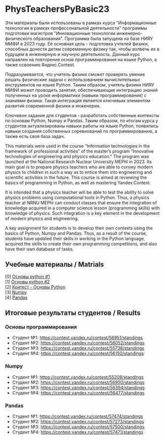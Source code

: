 # PhysTeachersPyBasic23

Эти материалы были использованы в рамках курса "Информационные технологии в рамках профессональной деятельности" программы подготовки магистров "Инновационные технологии инженерно-физического образования". 
Программа была запущена на базе НИЯУ МИФИ в 2023 году. Её основная цель - подготовка учтелей физики, способных донести детям современную физику так, чтобы волвечь их в будущем в инженерную и научную деятельность.
Данный курс направлен на повторение основ программирования на языке Python, а также освоению Яндекс.Contest. 

Подразумевается, что учитель физики сможет проверять умение решать физические задачи с использованием вычислительных инструментов на языке Python. 
Таким образом, учитель физики НИЯУ МИФИ может проводить занятия, обеспечивающие интеграцию знаний полученных на уроке информатики (навыки программирования) с знаниями физики.
Такая интеграция является ключевым элементом развития современной физики и инженерии. 

Ключевое задание для студентов - разработать собственные контексты по основам Python, Numpy и Pandas. 
Таким образом, по итогам курса у студентов актуализированы навыки работы на языке Python, появились навыки создания собственных соревнований по программированию, а также есть своя база задач. 

This materials were used in the course “Information technologies in the framework of professional activities” of the master’s program “Innovative technologies of engineering and physics education.”
The program was launched at the National Research Nuclear University MEPhI in 2023. Its main goal is to prepare physics teachers who are able to convey modern physics to children in such a way as to entice them into engineering and scientific activities in the future.
This course is aimed at reviewing the basics of programming in Python, as well as mastering Yandex.Contest.

It is intended that a physics teacher will be able to test the ability to solve physics problems using computational tools in Python.
Thus, a physics teacher at NRNU MEPhI can conduct classes that ensure the integration of knowledge acquired in a computer science lesson (programming skills) with knowledge of physics.
Such integration is a key element in the development of modern physics and engineering.

A key assignment for students is to develop their own contexts using the basics of Python, Numpy and Pandas.
Thus, as a result of the course, students have updated their skills in working in the Python language, acquired the skills to create their own programming competitions, and also have their own database of tasks.

## Учебные материалы / Matrials

[0] [Основы python #1](https://github.com/ShadarRim/PhysTeachersPyBasic23/blob/main/00_%D0%9E%D1%81%D0%BD%D0%BE%D0%B2%D1%8B_Python_1.ipynb) \
[1] [Основы python #2](https://github.com/ShadarRim/PhysTeachersPyBasic23/blob/main/01_%D0%9E%D1%81%D0%BD%D0%BE%D0%B2%D1%8B_Python_2.ipynb) \
[2] [Контест - Основы Python](https://contest.yandex.ru/contest/54648/standings) \
[3] [Numpy](https://github.com/ShadarRim/PhysTeachersPyBasic23/blob/main/02_Numpy.ipynb) \
[4] [Pandas](https://github.com/ShadarRim/PhysTeachersPyBasic23/blob/main/03_Pandas.ipynb) 

## Итоговые результаты студентов / Results

### Основы программирования

* Студент №1: https://contest.yandex.ru/contest/56951/standings
* Студент №2: https://contest.yandex.ru/contest/56052/standings
* Студент №3: https://contest.yandex.ru/contest/55738/standings
* Студент №4: https://contest.yandex.ru/contest/56150/standings 

### Numpy

* Студент №1: https://contest.yandex.ru/contest/55208/standings
* Студент №2: https://contest.yandex.ru/contest/56950/standings
* Студент №3: https://contest.yandex.ru/contest/56394/standings
* Студент №4: https://contest.yandex.ru/contest/56477/standings

### Pandas

* Студент №1: https://contest.yandex.ru/contest/57474/standings
* Студент №2: https://contest.yandex.ru/contest/57273/standings
* Студент №3: https://contest.yandex.ru/contest/57500/standings
* Студент №4: https://contest.yandex.ru/contest/57471/standings